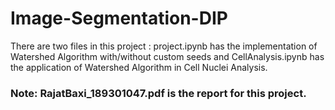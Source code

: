 # Image-Segmentation-DIP
 There are two files in this project : project.ipynb has the implementation of Watershed Algorithm with/without custom seeds and CellAnalysis.ipynb has the application of Watershed Algorithm in Cell Nuclei Analysis.
### Note: RajatBaxi_189301047.pdf is the report for this project.
